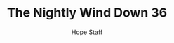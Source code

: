 ---
image: /assets/img/nwd/36_nwd_proverbs_3_6_nlt.png
title: The Nightly Wind Down 36
categories:
  - The Nightly Wind Down
author: Hope Staff
notes: The Nightly Wind Down 36
embed: >-
  EMBED_GOES_HERE
transcript: >-
  SOME LINES OF TEXT START HERE
---